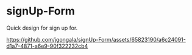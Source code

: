 # signUp-Form
Quick design for sign up for. 


https://github.com/jgongala/signUp-Form/assets/65823190/a6c24091-d1a7-4871-a6e9-90f322232cb4

